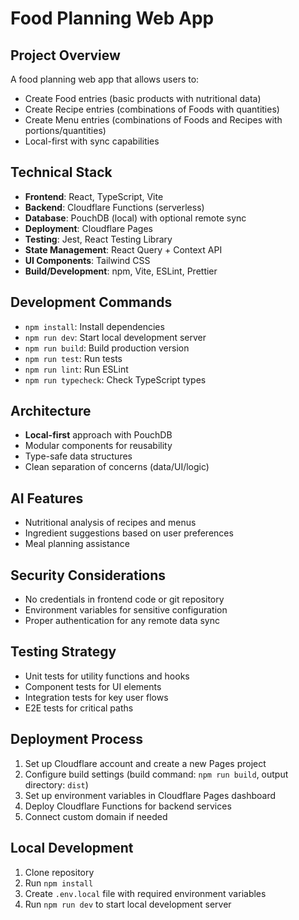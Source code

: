 # Food Planning Web App

## Project Overview
A food planning web app that allows users to:
- Create Food entries (basic products with nutritional data)
- Create Recipe entries (combinations of Foods with quantities)
- Create Menu entries (combinations of Foods and Recipes with portions/quantities)
- Local-first with sync capabilities

## Technical Stack
- **Frontend**: React, TypeScript, Vite
- **Backend**: Cloudflare Functions (serverless)
- **Database**: PouchDB (local) with optional remote sync
- **Deployment**: Cloudflare Pages
- **Testing**: Jest, React Testing Library
- **State Management**: React Query + Context API
- **UI Components**: Tailwind CSS
- **Build/Development**: npm, Vite, ESLint, Prettier

## Development Commands
- `npm install`: Install dependencies
- `npm run dev`: Start local development server
- `npm run build`: Build production version
- `npm run test`: Run tests
- `npm run lint`: Run ESLint
- `npm run typecheck`: Check TypeScript types

## Architecture
- **Local-first** approach with PouchDB
- Modular components for reusability
- Type-safe data structures
- Clean separation of concerns (data/UI/logic)

## AI Features
- Nutritional analysis of recipes and menus
- Ingredient suggestions based on user preferences
- Meal planning assistance

## Security Considerations
- No credentials in frontend code or git repository
- Environment variables for sensitive configuration
- Proper authentication for any remote data sync

## Testing Strategy
- Unit tests for utility functions and hooks
- Component tests for UI elements
- Integration tests for key user flows
- E2E tests for critical paths

## Deployment Process
1. Set up Cloudflare account and create a new Pages project
2. Configure build settings (build command: `npm run build`, output directory: `dist`)
3. Set up environment variables in Cloudflare Pages dashboard
4. Deploy Cloudflare Functions for backend services
5. Connect custom domain if needed

## Local Development
1. Clone repository
2. Run `npm install`
3. Create `.env.local` file with required environment variables
4. Run `npm run dev` to start local development server